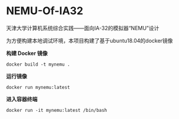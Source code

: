 # NEMU-Of-IA32

天津大学计算机系统综合实践——面向IA-32的模拟器“NEMU”设计


为方便构建本地调试环境，本项目构建了基于ubuntu18.04的docker镜像


**构建 Docker 镜像**

```
docker build -t mynemu .
```


**运行镜像**

```
docker run mynemu:latest
```


**进入容器终端**

```
docker run -it mynemu:latest /bin/bash
```
